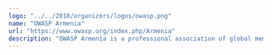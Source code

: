 ```yaml
---
logo: "../../2018/organizers/logos/owasp.png"
name: "OWASP Armenia"
url: "https://www.owasp.org/index.php/Armenia"
description: "OWASP Armenia is a professional association of global members and is open to anyone interested in learning more about software security"
---
```

